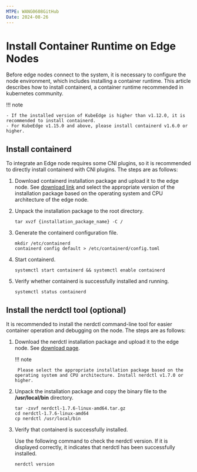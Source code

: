 ```yaml
---
MTPE: WANG0608GitHub
Date: 2024-08-26
---
```


# Install Container Runtime on Edge Nodes

Before edge nodes connect to the system, it is necessary to configure the node environment,
which includes installing a container runtime. This article describes how to install containerd, a container runtime recommended in kubernetes community.

!!! note

    - If the installed version of KubeEdge is higher than v1.12.0, it is recommended to install containerd.
    - For KubeEdge v1.15.0 and above, please install containerd v1.6.0 or higher.

## Install containerd

To integrate an Edge node requires some CNI plugins, so it is recommended to directly install containerd with CNI plugins. The steps are as follows:

1. Download containerd installation package and upload it to the edge node. See [download link](https://github.com/containerd/containerd/tags)
   and select the appropriate version of the installation package based on the operating system and
   CPU architecture of the edge node.

2. Unpack the installation package to the root directory.

    ```shell
    tar xvzf {installation_package_name} -C /
    ```

3. Generate the containerd configuration file.

    ```shell
    mkdir /etc/containerd
    containerd config default > /etc/containerd/config.toml
    ```

4. Start containerd.

    ```shell
    systemctl start containerd && systemctl enable containerd
    ```

5. Verify whether containerd is successfully installed and running.

    ```shell
    systemctl status containerd
    ```

## Install the nerdctl tool (optional)

It is recommended to install the nerdctl command-line tool for easier container operation
and debugging on the node. The steps are as follows:

1. Download the nerdctl installation package and upload it to the edge node. See [download page](https://github.com/containerd/nerdctl/releases).

    !!! note

        Please select the appropriate installation package based on the operating system and CPU architecture. Install nerdctl v1.7.0 or higher.

2. Unpack the installation package and copy the binary file to the **/usr/local/bin** directory.

    ```shell
    tar -zxvf nerdctl-1.7.6-linux-amd64.tar.gz
    cd nerdctl-1.7.6-linux-amd64
    cp nerdctl /usr/local/bin
    ```

3. Verify that containerd is successfully installed.

    Use the following command to check the nerdctl version. If it is displayed correctly,
    it indicates that nerdctl has been successfully installed.

    ```shell
    nerdctl version
    ```
